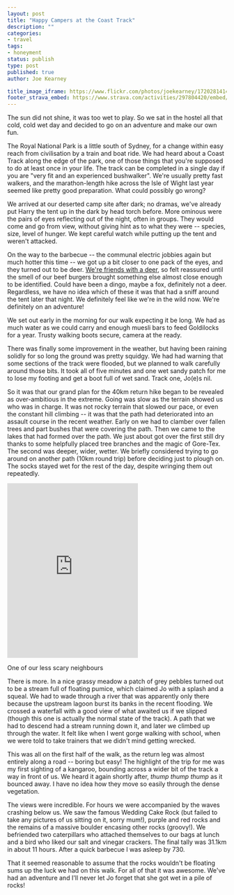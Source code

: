 ```yaml
---
layout: post
title: "Happy Campers at the Coast Track"
description: ""
categories:
- travel
tags:
- honeyment
status: publish
type: post
published: true
author: Joe Kearney

title_image_iframe: https://www.flickr.com/photos/joekearney/17202814148/in/set-72157652300500261/player/
footer_strava_embed: https://www.strava.com/activities/297804420/embed/1d576d92c9168991c00dbc1fcda7f59090d7cf36
---
```


The sun did not shine, it was too wet to play. So we sat in the hostel all that cold, cold wet day and decided to go on an adventure and make our own fun.

The Royal National Park is a little south of Sydney, for a change within easy reach from civilisation by a train and boat ride. We had heard about a Coast Track along the edge of the park, one of those things that you're supposed to do at least once in your life. The track can be completed in a single day if you are "very fit and an experienced bushwalker". We're usually pretty fast walkers, and the marathon-length hike across the Isle of Wight last year seemed like pretty good preparation. What could possibly go wrong?

We arrived at our deserted camp site after dark; no dramas, we've already put Harry the tent up in the dark by head torch before. More ominous were the pairs of eyes reflecting out of the night, often in groups. They would come and go from view, without giving hint as to what they were -- species, size, level of hunger. We kept careful watch while putting up the tent and weren't attacked.

On the way to the barbecue -- the communal electric jobbies again but much hotter this time -- we got up a bit closer to one pack of the eyes, and they turned out to be deer. [We're friends with a deer](https://www.flickr.com/photos/joekearney/16597881666/in/album-72157650999424895), so felt reassured until the smell of our beef burgers brought something else almost close enough to be identified. Could have been a dingo, maybe a fox, definitely not a deer. Regardless, we have no idea which of these it was that had a sniff around the tent later that night. We definitely feel like we're in the wild now. We're definitely on an adventure!

We set out early in the morning for our walk expecting it be long. We had as much water as we could carry and enough muesli bars to feed Goldilocks for a year. Trusty walking boots secure, camera at the ready.

There was finally some improvement in the weather, but having been raining solidly for so long the ground was pretty squidgy. We had had warning that some sections of the track were flooded, but we planned to walk carefully around those bits. It took all of five minutes and one wet sandy patch for me to lose my footing and get a boot full of wet sand. Track one, Jo(e)s nil.

So it was that our grand plan for the 40km return hike began to be revealed as over-ambitious in the extreme. Going was slow as the terrain showed us who was in charge. It was not rocky terrain that slowed our pace, or even the constant hill climbing -- it was that the path had deteriorated into an assault course in the recent weather. Early on we had to clamber over fallen trees and part bushes that were covering the path. Then we came to the lakes that had formed over the path. We just about got over the first still dry thanks to some helpfully placed tree branches and the magic of Gore-Tex. The second was deeper, wider, wetter. We briefly considered trying to go around on another path (10km round trip) before deciding just to plough on. The socks stayed wet for the rest of the day, despite wringing them out repeatedly.

<div class="inline-image inline-image-right">
	<iframe src="https://www.flickr.com/photos/joekearney/17203062270/in/set-72157652300500261/player/" width="300" height="400" frameborder="0" allowfullscreen webkitallowfullscreen mozallowfullscreen oallowfullscreen msallowfullscreen></iframe>
	<div class="inline-image-cap"><p>One of our less scary neighbours</p></div>
</div>

There is more. In a nice grassy meadow a patch of grey pebbles turned out to be a stream full of floating pumice, which claimed Jo with a splash and a squeal. We had to wade through a river that was apparently only there because the upstream lagoon burst its banks in the recent flooding. We crossed a waterfall with a good view of what awaited us if we slipped (though this one is actually the normal state of the track). A path that we had to descend had a stream running down it, and later we climbed up through the water. It felt like when I went gorge walking with school, when we were told to take trainers that we didn't mind getting wrecked.

This was all on the first half of the walk, as the return leg was almost entirely along a road -- boring but easy! The highlight of the trip for me was my first sighting of a kangaroo, bounding across a wider bit of the track a way in front of us. We heard it again shortly after, _thump thump thump_ as it bounced away. I have no idea how they move so easily through the dense vegetation.

The views were incredible. For hours we were accompanied by the waves crashing below us. We saw the famous Wedding Cake Rock (but failed to take any pictures of us sitting on it, sorry mum!), purple and red rocks and the remains of a massive boulder encasing other rocks (groovy!). We befriended two caterpillars who attached themselves to our bags at lunch and a bird who liked our salt and vinegar crackers. The final tally was 31.1km in about 11 hours. After a quick barbecue I was asleep by 730.

That it seemed reasonable to assume that the rocks wouldn't be floating sums up the luck we had on this walk. For all of that it was awesome. We've had an adventure and I'll never let Jo forget that she got wet in a pile of rocks!
